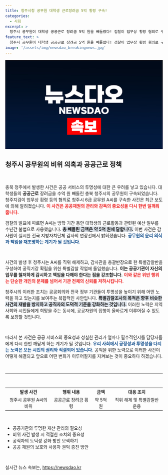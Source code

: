 ```yaml
---
title: 청주시청 공무원 대학생 근로장려금 5억 횡령 구속!
categories:
  - 사회
excerpt: >
  청주시 공무원이 대학생 공공근로 장려금 5억 원을 빼돌렸다! 검찰이 업무상 횡령 혐의로 구속하며, 특별감찰이 시작됐다. 자치행정과의 압수수색으로 드러난 이 파장은 공직 기강에 큰 충격을 안겼다. 클릭해 자세히 알아보세요!
feature_text: >
  청주시 공무원이 대학생 공공근로 장려금 5억 원을 빼돌렸다! 검찰이 업무상 횡령 혐의로 구속하며, 특별감찰이 시작됐다. 자치행정과의 압수수색으로 드러난 이 파장은 공직 기강에 큰 충격을 안겼다. 클릭해 자세히 알아보세요!
image: '/assets/img/newsdao_breakingnews.jpg'
---
```


<p><img src="/assets/img/newsdao_breakingnews.jpg" alt="ontimetimes 속보" /></p>

<h2 data-ke-size="size26">청주시 공무원의 비위 의혹과 공공근로 정책</h2>

<p data-ke-size="size16">&nbsp;</p>

<p>충북 청주에서 발생한 사건은 공공 서비스의 투명성에 대한 큰 우려를 낳고 있습니다. 대학생들의 <b>공공근로</b> 장려금을 수억 원 빼돌린 충북 청주시의 공무원이 구속되었습니다. 청주지검이 업무상 횡령 등의 혐의로 청주시 6급 공무원 A씨를 구속한 사건은 최근 보도에 의해 알려졌습니다. <b><span style="color: #ee2323;">이 사건은 공공재원의 관리와 감독의 중요성을 다시 한번 일깨워줍니다.</span></b></p>

<p>검찰의 발표에 따르면 A씨는 방학 기간 동안 대학생의 근로활동과 관련된 예산 일부를 수년간 불법으로 사용했습니다. <b><span style="background-color: #21538527;">총 빼돌린 금액은 약 5억 원에 달합니다.</span></b> 이번 사건은 감사원이 실시한 전국 지방자치단체 감사의 연장선에서 밝혀졌습니다. <b><span style="color: #1a5490;">공무원의 윤리 의식과 책임을 재조명하는 계기가 될 것입니다.</span></b></p>

<p data-ke-size="size16">&nbsp;</p>

<p>사건의 발생 후 청주시는 A씨를 직위 해제하고, 감사관을 총괄반장으로 한 특별감찰반을 구성하여 공직기강 확립을 위한 특별감찰 작업에 돌입했습니다. <b>이는 공공기관이 자신의 업무를 철저하게 감시하고 책임을 다해야 한다는 점을 강조합니다.</b> <b><span style="color: #ee2323;">이와 같은 위반 행위는 단순한 개인의 문제를 넘어서 기관 전체의 신뢰를 저하시킵니다.</span></b></p>

<p>청주시의 이러한 조치는 공공회의와 전국 정부 기관들이 투명성을 높이기 위해 어떤 노력을 하고 있는지를 보여주는 복합적인 사안입니다. <b><span style="background-color: #21538527;">특별감찰조사의 목적은 향후 비슷한 사건의 재발을 방지하고 공직자의 도덕적 기준을 강화하는 것입니다.</span></b> 이러한 노력은 지역사회와 시민들에게 희망을 주는 동시에, 공공자원의 집행이 올바르게 이루어질 수 있도록 보장할 것입니다.</p>

<p data-ke-size="size16">&nbsp;</p>

<p>따라서 본 사건은 공공 서비스의 중요성과 성실한 관리가 얼마나 필수적인지를 담당자들에게 다시 한번 깨닫게 하는 계기가 될 것입니다. <b><span style="color: #1a5490;">우리 사회에서 공정성과 투명성을 다지는 노력은 모든 시민의 권리와 직결되어 있습니다.</span></b> 공익을 위한 노력으로 이러한 사건이 어떻게 해결되고 앞으로 어떤 변화가 이루어질지를 지켜보는 것이 중요하다 하겠습니다.</p>

<p data-ke-size="size16">&nbsp;</p>

<hr />

<p data-ke-size="size16">&nbsp;</p>

<table style="border-collapse: collapse; width: 100%;">

<tr>

<td style="text-align: center; height: 17px;"><b>발생 사건</b></td>

<td style="text-align: center; height: 17px;"><b>행위 내용</b></td>

<td style="text-align: center; height: 17px;"><b>금액</b></td>

<td style="text-align: center; height: 17px;"><b>대응 조치</b></td>

</tr>

<tr>

<td style="text-align: center; height: 17px;">청주시 공무원 A씨의 비위</td>

<td style="text-align: center; height: 17px;">공공근로 장려금 횡령</td>

<td style="text-align: center; height: 17px;">약 5억 원</td>

<td style="text-align: center; height: 17px;">직위 해제 및 특별감찰반 운용</td>

</tr>

</table>

<p data-ke-size="size16">&nbsp;</p>

<ul>

<li>공공기관의 투명한 재산 관리의 필요성</li>

<li>비위 사건 발생 시 적절한 조치의 중요성</li>

<li>공직자의 도덕성 강화 방안 모색하기</li>

<li>공공 재원의 보호와 사용자 권익 증진 방안</li>

</ul>

<p data-ke-size="size16">&nbsp;</p>
실시간 뉴스 속보는, <a href="https://newsdao.kr" rel="dofollow">https://newsdao.kr</a>



